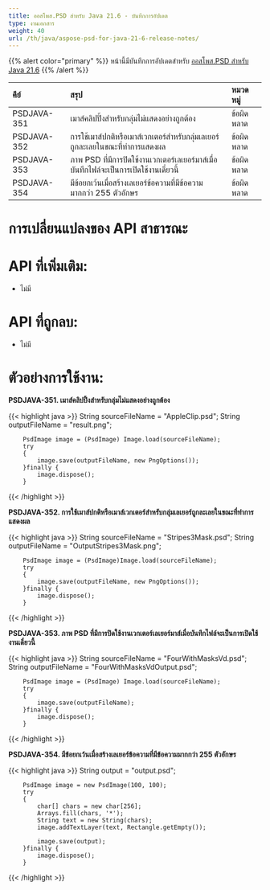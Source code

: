 ```yaml
---
title: ออสโพส.PSD สำหรับ Java 21.6 - บันทึกการอัปเดต
type: งานเอกสาร
weight: 40
url: /th/java/aspose-psd-for-java-21-6-release-notes/
---
```


{{% alert color="primary" %}} หน้านี้มีบันทึกการอัปเดตสำหรับ [ออสโพส.PSD สำหรับ Java 21.6](https://downloads.aspose.com/psd/java/new-releases/aspose.psd-for-java-21.6/) {{% /alert %}}

|**คีย์**|**สรุป**|**หมวดหมู่**|
| :- | :- | :- |
|PSDJAVA-351|เมาส์คลิปปิ้งสำหรับกลุ่มไม่แสดงอย่างถูกต้อง|ข้อผิดพลาด|
|PSDJAVA-352|การใช้เมาส์ปกติหรือเมาส์เวกเตอร์สำหรับกลุ่มเลเยอร์ถูกละเลยในขณะที่ทำการแสดงผล|ข้อผิดพลาด|
|PSDJAVA-353|ภาพ PSD ที่มีการปิดใช้งานเวกเตอร์เลเยอร์มาส์เมื่อบันทึกไฟล์จะเป็นการเปิดใช้งานเดี๋ยวนี้|ข้อผิดพลาด|
|PSDJAVA-354|มีข้อยกเว้นเมื่อสร้างเลเยอร์ข้อความที่มีข้อความมากกว่า 255 ตัวอักษร|ข้อผิดพลาด|

# **การเปลี่ยนแปลงของ API สาธารณะ**
# **API ที่เพิ่มเติม:**
- ไม่มี

# **API ที่ถูกลบ:**
- ไม่มี

# **ตัวอย่างการใช้งาน:**

**PSDJAVA-351. เมาส์คลิปปิ้งสำหรับกลุ่มไม่แสดงอย่างถูกต้อง**

{{< highlight java >}}
        String sourceFileName = "AppleClip.psd";
        String outputFileName = "result.png";

        PsdImage image = (PsdImage) Image.load(sourceFileName);
        try
        {
            image.save(outputFileName, new PngOptions());
        }finally {
            image.dispose();
        }
{{< /highlight >}}

**PSDJAVA-352. การใช้เมาส์ปกติหรือเมาส์เวกเตอร์สำหรับกลุ่มเลเยอร์ถูกละเลยในขณะที่ทำการแสดงผล**

{{< highlight java >}}
        String sourceFileName = "Stripes3Mask.psd";
        String outputFileName = "OutputStripes3Mask.png";

        PsdImage image = (PsdImage)Image.load(sourceFileName);
        try
        {
            image.save(outputFileName, new PngOptions());
        }finally {
            image.dispose();
        }
{{< /highlight >}}

**PSDJAVA-353. ภาพ PSD ที่มีการปิดใช้งานเวกเตอร์เลเยอร์มาส์เมื่อบันทึกไฟล์จะเป็นการเปิดใช้งานเดี๋ยวนี้**

{{< highlight java >}}
        String sourceFileName = "FourWithMasksVd.psd";
        String outputFileName = "FourWithMasksVdOutput.psd";

        PsdImage image = (PsdImage) Image.load(sourceFileName);
        try
        {
            image.save(outputFileName);
        }finally {
            image.dispose();
        }
{{< /highlight >}}

**PSDJAVA-354. มีข้อยกเว้นเมื่อสร้างเลเยอร์ข้อความที่มีข้อความมากกว่า 255 ตัวอักษร**

{{< highlight java >}}
        String output = "output.psd";

        PsdImage image = new PsdImage(100, 100);
        try
        {
            char[] chars = new char[256];
            Arrays.fill(chars, '*');
            String text = new String(chars);
            image.addTextLayer(text, Rectangle.getEmpty());

            image.save(output);
        }finally {
            image.dispose();
        }
{{< /highlight >}}
